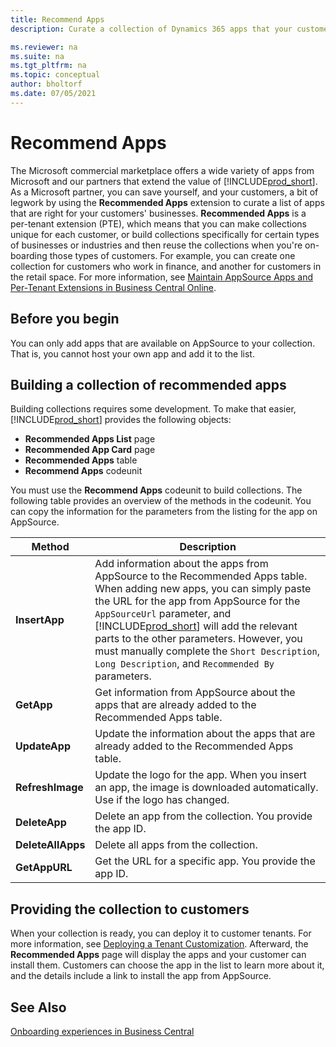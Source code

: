```yaml
---
title: Recommend Apps
description: Curate a collection of Dynamics 365 apps that your customers can choose from with the Recommended Apps extension. 

ms.reviewer: na
ms.suite: na
ms.tgt_pltfrm: na
ms.topic: conceptual
author: bholtorf
ms.date: 07/05/2021
---
```


# Recommend Apps

The Microsoft commercial marketplace offers a wide variety of apps from Microsoft and our partners that extend the value of [!INCLUDE[prod_short](../includes/prod_short.md)]. As a Microsoft partner, you can save yourself, and your customers, a bit of legwork by using the **Recommended Apps** extension to curate a list of apps that are right for your customers' businesses. **Recommended Apps** is a per-tenant extension (PTE), which means that you can make collections unique for each customer, or build collections specifically for certain types of businesses or industries and then reuse the collections when you're on-boarding those types of customers. For example, you can create one collection for customers who work in finance, and another for customers in the retail space. For more information, see [Maintain AppSource Apps and Per-Tenant Extensions in Business Central Online](../developer/app-maintain.md).

## Before you begin

You can only add apps that are available on AppSource to your collection. That is, you cannot host your own app and add it to the list.  

## Building a collection of recommended apps

Building collections requires some development. To make that easier, [!INCLUDE[prod_short](../includes/prod_short.md)] provides the following objects:

* **Recommended Apps List** page
* **Recommended App Card** page
* **Recommended Apps** table
* **Recommend Apps** codeunit

You must use the **Recommend Apps** codeunit to build collections. The following table provides an overview of the methods in the codeunit. You can copy the information for the parameters from the listing for the app on AppSource.

|Method  |Description  |
|---------|---------|
|**InsertApp**|Add information about the apps from AppSource to the Recommended Apps table. When adding new apps, you can simply paste the URL for the app from AppSource for the `AppSourceUrl` parameter, and [!INCLUDE[prod_short](../includes/prod_short.md)] will add the relevant parts to the other parameters. However, you must manually complete the `Short Description`, `Long Description`, and `Recommended By` parameters.|
|**GetApp**|Get information from AppSource about the apps that are already added to the Recommended Apps table.|
|**UpdateApp**|Update the information about the apps that are already added to the Recommended Apps table.|
|**RefreshImage**|Update the logo for the app. When you insert an app, the image is downloaded automatically. Use if the logo has changed.|
|**DeleteApp**|Delete an app from the collection. You provide the app ID.|
|**DeleteAllApps**|Delete all apps from the collection.|
|**GetAppURL**|Get the URL for a specific app. You provide the app ID.|

## Providing the collection to customers

When your collection is ready, you can deploy it to customer tenants. For more information, see [Deploying a Tenant Customization](../developer/devenv-deploy-tenant-customization.md). Afterward, the **Recommended Apps** page will display the apps and your customer can install them. Customers can choose the app in the list to learn more about it, and the details include a link to install the app from AppSource.

## See Also

[Onboarding experiences in Business Central](onboarding-experiences.md)  
